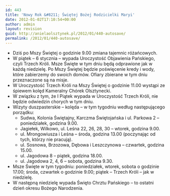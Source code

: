 ```yaml
---
id: 443
title: 'Nowy Rok &#8211; Świętej Bożej Rodzicielki Maryi'
date: 2012-01-02T17:10:54+00:00
author: admin
layout: revision
guid: http://anielaolsztynek.pl/2012/01/440-autosave/
permalink: /2012/01/440-autosave/
---
```

  * Dziś po Mszy Świętej o godzinie 9.00 zmiana tajemnic różańcowych.
  * W piątek &#8211; 6 stycznia &#8211; wypada Uroczystość Objawienia Pańskiego, czyli Trzech Króli. Msze Święte w tym dniu będą odprawione jak w każdą niedzielę. Po Mszy Świętej będzie poświęcenie kredy i wody, które zabierzemy do swoich domów. Ofiary zbierane w tym dniu przeznaczone są na misje.
  * W Uroczystość Trzech Króli na Mszy Świętej o godzinie 11.00 wystąpi ze śpiewem kolęd Kameralny Chórek Olsztynecki.
  * W związku z tym, że I Piątek wypada w Uroczystość Trzech Króli, nie będzie odwiedzin chorych w tym dniu.
  * Wizyty duszpasterskie &#8211; kolęda &#8211; w tym tygodniu według następującego porządku: 
      * Sudwa, Kolonia Świętajny, Karczma Świętojańska i ul. Parkowa 2 &#8211; poniedziałek, godzina 9.00.
      * Jagiełek, Wilkowo, ul. Leśna 22, 26, 28, 30 &#8211; wtorek, godzina 9.00.
      * ul. Mrongowiusza i Leśna &#8211; środa, godzina 13.00 (poczynając od tych, którzy nie pracują).
      * ul. Sosnowa, Brzozowa, Dębowa i Leszczynowa &#8211; czwartek, godzina 15.00.
      * ul. Jagodowa 8 &#8211; piątek, godzina 18.00.
      * ul. Jagodowa 2, 4, 6 &#8211; sobota, godzina 9.30.
  * Msze Święte w tym tygodniu: poniedziałek, wtorek, sobota o godzinie 17.00; środa, czwartek o godzinie 9.00; piątek &#8211; Trzech Króli &#8211; jak w niedzielę.
  * W następną niedzielę wypada Święto Chrztu Pańskiego &#8211; to ostatni dzień okresu Bożego Narodzenia.